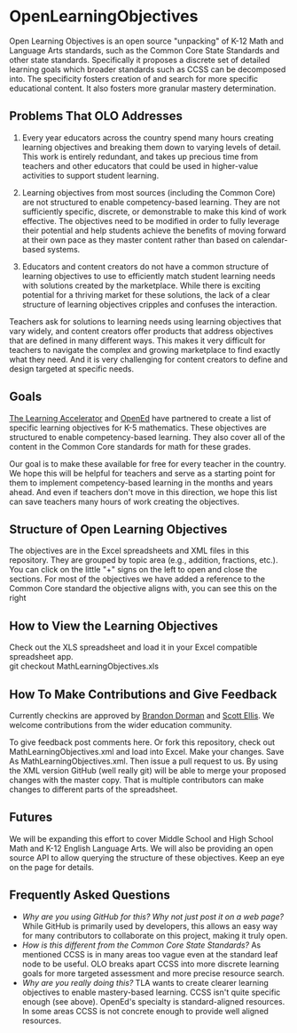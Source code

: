 # OpenLearningObjectives

Open Learning Objectives is an open source "unpacking" of K-12 Math and Language Arts standards, such as the Common Core State Standards and other state standards. Specifically it proposes a discrete set of detailed learning goals which broader standards such as CCSS can be decomposed into.   The specificity fosters creation of and search for more specific educational content. It also fosters more granular mastery determination. 

## Problems That OLO Addresses
1. Every year educators across the country spend many hours creating learning objectives and breaking them 
down to varying levels of detail. This work is entirely redundant, and takes up precious time from teachers 
and other educators that could be used in higher-value activities to support student learning.

2. Learning objectives from most sources (including the Common Core) are not structured to enable 
competency-based learning. They are not sufficiently specific, discrete, or demonstrable to make this kind of 
work effective. The objectives need to be modified in order to fully leverage their potential and help students 
achieve the benefits of moving forward at their own pace as they master content rather than based on 
calendar-based systems.

3. Educators and content creators do not have a common structure of learning objectives to use to efficiently 
match student learning needs with solutions created by the marketplace. While there is exciting potential for 
a thriving market for these solutions, the lack of a clear structure of learning objectives cripples and confuses 
the interaction. 

Teachers ask for solutions to learning needs using learning objectives that vary widely, and 
content creators offer products that address objectives that are defined in many different ways. This makes 
it very difficult for teachers to navigate the complex and growing marketplace to find exactly what they need. 
And it is very challenging for content creators to define and design targeted at specific needs.

## Goals

[The Learning Accelerator](http://www.learningaccelerator.org) and [OpenEd](http://opened.com) have partnered  to create a list of specific learning objectives for K-5 mathematics. These objectives are structured  to enable competency-based learning.  They also cover all of the content in the 
Common Core standards for math for these grades.

Our goal is to make these available for free for every teacher 
in the country. We hope this will be helpful for teachers and serve as a starting 
point for them to implement competency-based learning in the months and years ahead. 
And even if teachers don't move in this direction, we hope this list can save teachers 
many hours of work creating the objectives.

## Structure of Open Learning Objectives
The objectives are in the Excel spreadsheets and XML files in this repository. They are grouped by topic area 
(e.g., addition, fractions, etc.). You can click on the little "+" signs on the 
left to open and close the sections. For most of the objectives we have added a 
reference to the Common Core standard the objective aligns with, you can see this 
on the right

## How to View the Learning Objectives 
Check out the XLS spreadsheet and load it in your Excel compatible spreadsheet app.  
  git checkout MathLearningObjectives.xls

## How To Make Contributions and Give Feedback  

Currently checkins are approved by [Brandon Dorman](mailto:brandon@opened.com) and [Scott Ellis](scott.ellis@learningaccelerator.org).  We welcome contributions from the wider education community. 

To give feedback post comments here.  Or fork this repository, check out MathLearningObjectives.xml and load into Excel. Make your changes.  Save As MathLearningObjectives.xml.  Then issue a pull request to us.  By using the XML version GitHub (well really git) will be able to merge your proposed changes with the master copy.  That is multiple contributors can make changes to different parts of the spreadsheet.

## Futures 
We will be expanding this effort to cover Middle School and High School Math and K-12 English Language Arts.  We will also be providing an open source API to allow querying the structure of these objectives.   Keep an eye on the page for details. 

## Frequently Asked Questions
* *Why are you using GitHub for this? Why not just post it on a web page?*
While GitHub is primarily used by developers, this allows an easy way for many contributors to collaborate on this project, making it truly open.
* *How is this different from the Common Core State Standards?*
As mentioned CCSS is in many areas too vague even at the standard leaf node to be useful.  OLO breaks apart CCSS into more discrete learning goals for more targeted assessment and more precise resource search. 
* *Why are you really doing this?*
TLA wants to create clearer learning objectives to enable mastery-based learning.  CCSS isn't quite specific enough (see above).  OpenEd's specialty is standard-aligned resources. In some areas CCSS is not concrete enough to provide well aligned resources.  
